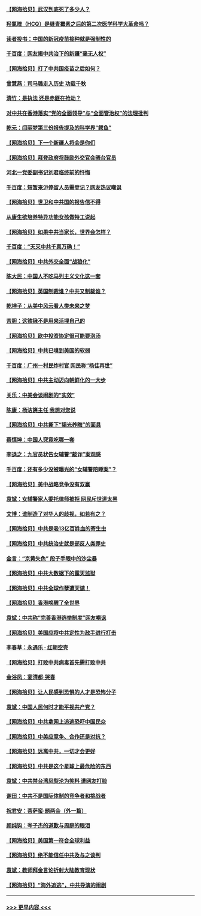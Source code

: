 #### [【网海拾贝】武汉到底死了多少人？](../pages/nsc993/n12863707.md?t=04080152) 
#### [羟氯喹（HCQ）是继青霉素之后的第二次医学科学大革命吗？](../pages/nsc993/n12638564.md?t=04080152) 
#### [读者投书：中国的新冠疫苗接种就是强制性的](../pages/nsc993/n12859932.md?t=04080152) 
#### [千百度：网友揭中共治下的新疆“毫无人权”](../pages/nsc993/n12858385.md?t=04080152) 
#### [【网海拾贝】打了中共国疫苗之后如何？](../pages/nsc993/n12857866.md?t=04080152) 
#### [曾慧燕：司马璐走入历史 功载千秋](../pages/nsc993/n12856996.md?t=04080152) 
#### [清竹：是执法 还是赤匪在抢劫？](../pages/nsc993/n12856952.md?t=04080152) 
#### [对中共在香港落实“党的全面领导”与“全面管治权”的法理批判](../pages/nsc993/n12856929.md?t=04080152) 
#### [乾元：闫丽梦第三份报告提及的科学界“鳄鱼”](../pages/nsc993/n12855985.md?t=04080152) 
#### [【网海拾贝】下一个新疆人将会是你们](../pages/nsc993/n12855864.md?t=04080152) 
#### [【网海拾贝】拜登政府将鼓励外交官会晤台官员](../pages/nsc993/n12853615.md?t=04080152) 
#### [河北一党委副书记刘君临终前的忏悔](../pages/nsc993/n12849420.md?t=04080152) 
#### [千百度：短暂来沪停留人员需登记？网友热议嘲讽](../pages/nsc993/n12853497.md?t=04080152) 
#### [【网海拾贝】世卫和中共国的报告信不得](../pages/nsc993/n12850902.md?t=04080152) 
#### [从康生欲培养特异功能女孩做特工说起](../pages/nsc993/n12849289.md?t=04080152) 
#### [【网海拾贝】如果中共当家长，世界会怎样？](../pages/nsc993/n12848436.md?t=04080152) 
#### [千百度：“天灭中共千真万确！”](../pages/nsc993/n12845659.md?t=04080152) 
#### [【网海拾贝】中共外交全面“战狼化”](../pages/nsc993/n12845607.md?t=04080152) 
#### [陈大民：中国人不吃马列主义文化这一套](../pages/nsc993/n12842496.md?t=04080152) 
#### [【网海拾贝】英国制裁谁？中共又制裁谁？](../pages/nsc993/n12840909.md?t=04080152) 
#### [乾坤子：从美中风云看人类未来之梦](../pages/nsc993/n12840590.md?t=04080152) 
#### [苦胆：这铁锹不是用来活埋自己的](../pages/nsc993/n12839512.md?t=04080152) 
#### [【网海拾贝】欧中投资协定很可能要泡汤](../pages/nsc993/n12835122.md?t=04080152) 
#### [【网海拾贝】中共已嗅到美国的软弱](../pages/nsc993/n12832411.md?t=04080152) 
#### [千百度：广州一村民炸村官 网民称“杨佳再世”](../pages/nsc993/n12832380.md?t=04080152) 
#### [【网海拾贝】中共主动迈向朝鲜化的一大步](../pages/nsc993/n12829887.md?t=04080152) 
#### [关乐：中美会谈闹剧的“实效”](../pages/nsc993/n12826698.md?t=04080152) 
#### [陈康：杨洁篪主任  我想对您说](../pages/nsc993/n12826609.md?t=04080152) 
#### [【网海拾贝】中共撕下“韬光养晦”的面具](../pages/nsc993/n12826459.md?t=04080152) 
#### [蔡慎坤：中国人究竟吃哪一套](../pages/nsc993/n12826010.md?t=04080152) 
#### [李退之：九官员状告女辅警“敲诈”案观感](../pages/nsc993/n12823984.md?t=04080152) 
#### [千百度：还有多少没被曝光的“女辅警陪睡案”？](../pages/nsc993/n12822136.md?t=04080152) 
#### [【网海拾贝】美中战略竞争没有双赢](../pages/nsc993/n12822105.md?t=04080152) 
#### [袁斌：女辅警家人委托律师被拒 网民斥世道太黑](../pages/nsc993/n12822004.md?t=04080152) 
#### [文博：谁制造了对华人的歧视，如若有之？](../pages/nsc993/n12821635.md?t=04080152) 
#### [【网海拾贝】中共是吸13亿百姓血的寄生虫](../pages/nsc993/n12819191.md?t=04080152) 
#### [【网海拾贝】中共统治史就是部反人类罪史](../pages/nsc993/n12816738.md?t=04080152) 
#### [金言：“京黄失色” 段子手眼中的沙尘暴](../pages/nsc993/n12815700.md?t=04080152) 
#### [【网海拾贝】中共大数据下的露天监狱](../pages/nsc993/n12811075.md?t=04080152) 
#### [【网海拾贝】中共全球作孽遭天谴！](../pages/nsc993/n12810258.md?t=04080152) 
#### [【网海拾贝】香港唤醒了全世界](../pages/nsc993/n12809100.md?t=04080152) 
#### [袁斌：中共称“完善香港选举制度”网友嘲讽](../pages/nsc993/n12808994.md?t=04080152) 
#### [【网海拾贝】美国应将中共定性为敌手进行打击](../pages/nsc993/n12806870.md?t=04080152) 
#### [李春草：永遇乐 · 红朝空壳](../pages/nsc993/n12805365.md?t=04080152) 
#### [【网海拾贝】打败中共病毒首先需打败中共](../pages/nsc993/n12803930.md?t=04080152) 
#### [金浴凤：宴清都‧哭春](../pages/nsc993/n12801601.md?t=04080152) 
#### [【网海拾贝】让人民感到恐惧的人才是恐怖分子](../pages/nsc993/n12799347.md?t=04080152) 
#### [袁斌：中国人民何时才能平视共产党？](../pages/nsc993/n12799306.md?t=04080152) 
#### [【网海拾贝】中共拿网上追逃恐吓中国民众](../pages/nsc993/n12796905.md?t=04080152) 
#### [【网海拾贝】中美应竞争、合作还是对抗？](../pages/nsc993/n12794675.md?t=04080152) 
#### [【网海拾贝】远离中共，一切才会更好](../pages/nsc993/n12793572.md?t=04080152) 
#### [【网海拾贝】中共是这个星球上最危险的东西](../pages/nsc993/n12791400.md?t=04080152) 
#### [袁斌：中共禁台湾凤梨沦为笑料 遭网友打脸](../pages/nsc993/n12791335.md?t=04080152) 
#### [谢田：中共不是国际体制的竞争者和挑战者](../pages/nsc993/n12791212.md?t=04080152) 
#### [祝君安：菩萨蛮·题两会（外一篇）](../pages/nsc993/n12786801.md?t=04080152) 
#### [颜纯钩：岑子杰的道歉与周庭的眼泪](../pages/nsc993/n12786775.md?t=04080152) 
#### [【网海拾贝】美国第一符合全球利益](../pages/nsc993/n12786666.md?t=04080152) 
#### [【网海拾贝】绝不能信任中共及与之谈判](../pages/nsc993/n12784266.md?t=04080152) 
#### [袁斌：教师拜金言论折射大陆教育现状](../pages/nsc993/n12783868.md?t=04080152) 
#### [【网海拾贝】“海外追逃”，中共导演的闹剧](../pages/nsc993/n12781638.md?t=04080152) 

----
#### [ >>> 更早内容 <<< ](../indexes/nsc993-earlier.md)
